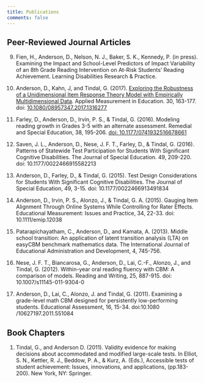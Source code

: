```yaml
---
title: Publications
comments: false
---
```


## Peer-Reviewed Journal Articles
9.	Fien, H., Anderson, D., Nelson, N. J., Baker, S. K., Kennedy, P. (in press). Examining the Impact and School-Level Predictors of Impact Variability of an 8th Grade Reading Intervention on At-Risk Students’ Reading Achievement. Learning Disabilities Research & Practice.

8.	Anderson, D., Kahn, J, and Tindal, G. (2017). [Exploring the Robustness of a Unidimensional Item Response Theory Model with Empirically Multidimensional Data](https://www.dropbox.com/s/iaok5s6wg29lgkp/AndersonKahnTindal_17.pdf?dl=0). Applied Measurement in Education. 30, 163-177. doi: [10.1080&#8203;/08957347.2017.1316277](http://www.tandfonline.com/doi/abs/10.1080/08957347.2017.1316277?journalCode=hame20)

7.	Farley, D., Anderson, D., Irvin, P. S.,  & Tindal, G. (2016). Modeling reading growth in Grades 3-5 with an alternate assessment. Remedial and Special Education, 38, 195-206. [doi: 10.1177&#8203;/0741932516678661](http://journals.sagepub.com/doi/full/10.1177/0741932516678661) 

6. 	Saven, J. L., Anderson, D., Nese, J. F. T., Farley, D., & Tindal, G. (2016). Patterns of Statewide Test Participation for Students With Significant Cognitive Disabilities. The Journal of Special Education. 49, 209-220. doi: 10.1177/0022466915582213

5.	Anderson, D., Farley, D., & Tindal, G. (2015). Test Design Considerations for Students With Significant Cognitive Disabilities. The Journal of Special Education, 49, 3-15. doi: 10.1177&#8203;/0022466913491834 

4. 	Anderson, D., Irvin, P. S., Alonzo, J., & Tindal, G. A. (2015). Gauging Item Alignment Through Online Systems While Controlling for Rater Effects. Educational Measurement: Issues and Practice, 34, 22-33. doi: 10.1111/emip.12038

3.	Patarapichayatham, C., Anderson, D., and Kamata, A. (2013). Middle school transition: An application of latent transition analysis (LTA) on easyCBM benchmark mathematics data. The International Journal of Educational Administration and Development, 4, 745-756.

2.	Nese, J. F. T., Biancarosa, G., Anderson, D., Lai, C.-F., Alonzo, J., and Tindal, G. (2012). Within-year oral reading fluency with CBM: A comparison of models. Reading and Writing, 25, 887-915. doi: 10.1007/s11145-011-9304-0

1.	Anderson, D., Lai, C., Alonzo, J. and Tindal, G. (2011). Examining a grade-level math CBM designed for persistently low-performing students. Educational Assessment, 16, 15-34. doi:10.1080&#8203;/10627197.2011.551084

## Book Chapters

1.	Tindal, G., and Anderson D. (2011). Validity evidence for making decisions about accommodated and modified large-scale tests. In Elliot, S. N., Kettler, R. J., Beddow, P. A., & Kurz, A. (Eds.), Accessible tests of student achievement: Issues, innovations, and applications, (pp.183-200). New York, NY: Springer.